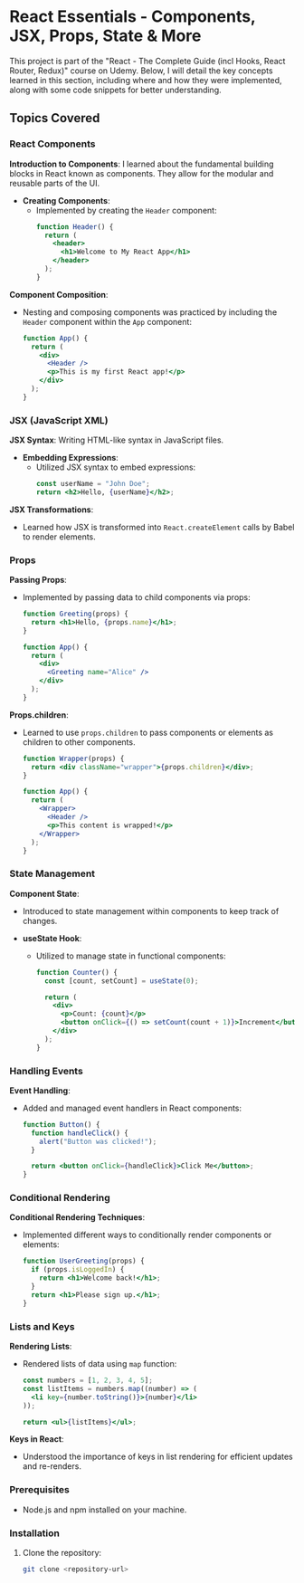 # React Essentials - Components, JSX, Props, State & More

This project is part of the "React - The Complete Guide (incl Hooks, React Router, Redux)" course on Udemy. Below, I will detail the key concepts learned in this section, including where and how they were implemented, along with some code snippets for better understanding.

## Topics Covered

### React Components

**Introduction to Components**: I learned about the fundamental building blocks in React known as components. They allow for the modular and reusable parts of the UI.

- **Creating Components**:
  - Implemented by creating the `Header` component:
    ```jsx
    function Header() {
      return (
        <header>
          <h1>Welcome to My React App</h1>
        </header>
      );
    }
    ```

**Component Composition**:

- Nesting and composing components was practiced by including the `Header` component within the `App` component:
  ```jsx
  function App() {
    return (
      <div>
        <Header />
        <p>This is my first React app!</p>
      </div>
    );
  }
  ```

### JSX (JavaScript XML)

**JSX Syntax**: Writing HTML-like syntax in JavaScript files.

- **Embedding Expressions**:
  - Utilized JSX syntax to embed expressions:
    ```jsx
    const userName = "John Doe";
    return <h2>Hello, {userName}</h2>;
    ```

**JSX Transformations**:

- Learned how JSX is transformed into `React.createElement` calls by Babel to render elements.

### Props

**Passing Props**:

- Implemented by passing data to child components via props:

  ```jsx
  function Greeting(props) {
    return <h1>Hello, {props.name}</h1>;
  }

  function App() {
    return (
      <div>
        <Greeting name="Alice" />
      </div>
    );
  }
  ```

**Props.children**:

- Learned to use `props.children` to pass components or elements as children to other components.

  ```jsx
  function Wrapper(props) {
    return <div className="wrapper">{props.children}</div>;
  }

  function App() {
    return (
      <Wrapper>
        <Header />
        <p>This content is wrapped!</p>
      </Wrapper>
    );
  }
  ```

### State Management

**Component State**:

- Introduced to state management within components to keep track of changes.
- **useState Hook**:

  - Utilized to manage state in functional components:

    ```jsx
    function Counter() {
      const [count, setCount] = useState(0);

      return (
        <div>
          <p>Count: {count}</p>
          <button onClick={() => setCount(count + 1)}>Increment</button>
        </div>
      );
    }
    ```

### Handling Events

**Event Handling**:

- Added and managed event handlers in React components:

  ```jsx
  function Button() {
    function handleClick() {
      alert("Button was clicked!");
    }

    return <button onClick={handleClick}>Click Me</button>;
  }
  ```

### Conditional Rendering

**Conditional Rendering Techniques**:

- Implemented different ways to conditionally render components or elements:
  ```jsx
  function UserGreeting(props) {
    if (props.isLoggedIn) {
      return <h1>Welcome back!</h1>;
    }
    return <h1>Please sign up.</h1>;
  }
  ```

### Lists and Keys

**Rendering Lists**:

- Rendered lists of data using `map` function:

  ```jsx
  const numbers = [1, 2, 3, 4, 5];
  const listItems = numbers.map((number) => (
    <li key={number.toString()}>{number}</li>
  ));

  return <ul>{listItems}</ul>;
  ```

**Keys in React**:

- Understood the importance of keys in list rendering for efficient updates and re-renders.

### Prerequisites

- Node.js and npm installed on your machine.

### Installation

1. Clone the repository:
   ```sh
   git clone <repository-url>
   ```
